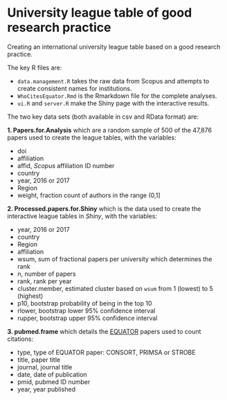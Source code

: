 # University league table of good research practice
Creating an international university league table based on a good research practice.

The key R files are:
* `data.management.R` takes the raw data from Scopus and attempts to create consistent names for institutions.
* `WhoCitesEquator.Rmd` is the Rmarkdown file for the complete analyses.
* `ui.R` and `server.R` make the Shiny page with the interactive results.

The two key data sets (both available in csv and RData format) are:

**1. Papers.for.Analysis** which are a random sample of 500 of the 47,876 papers used to create the league tables, with the variables:
* doi
* affiliation
* affid, _Scopus_ affiliation ID number
* country
* year, 2016 or 2017
* Region
* weight, fraction count of authors in the range (0,1]

**2. Processed.papers.for.Shiny** which is the data used to create the interactive league tables in _Shiny_, with the variables:
* year, 2016 or 2017
* country               
* Region   
* affiliation     
* wsum, sum of fractional papers per university which determines the rank  
* n, number of papers 
* rank, rank per year 
* cluster.member, estimated cluster based on `wsum` from 1 (lowest) to 5 (highest)   
* p10, bootstrap probability of being in the top 10
* rlower, bootstrap lower 95% confidence interval
* rupper, bootstrap upper 95% confidence interval

**3. pubmed.frame** which details the [EQUATOR](http://www.equator-network.org) papers used to count citations:
* type, type of EQUATOR paper: CONSORT, PRIMSA or STROBE
* title, paper title
* journal, journal title
* date, date of publication
* pmid, pubmed ID number
* year, year published

